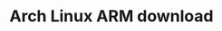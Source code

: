 ---
title: Arch Linux ARM download
headless: true
redirect: https://a3s.fi/swift/v1/AUTH_d797295bcbc24cec98686c41a8e16ef5/archlinuxvms/archlinuxarm.7zip
layout: redirect
private: true # Not included in sitemap, slow crawling
showDateUpdated: false
showDate: false
showAuthor: false
showEdit: false
showPagination: true 
showTableOfContents: false
showReadingTime: false
showBreadcrumbs: false
---